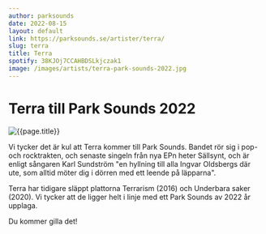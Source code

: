 ```yaml
---
author: parksounds
date: 2022-08-15
layout: default
link: https://parksounds.se/artister/terra/
slug: terra
title: Terra
spotify: 38KJOj7CCAHBDSLkjczak1
image: /images/artists/terra-park-sounds-2022.jpg
---
```


# Terra till Park Sounds 2022

![{{page.title}}]({{page.image}})

Vi tycker det är kul att Terra kommer till Park Sounds. Bandet rör sig i pop- och rocktrakten, och senaste singeln från nya EPn heter Sällsynt, och är enligt sångaren Karl Sundström "en hyllning till alla Ingvar Oldsbergs där ute, som alltid möter dig i dörren med ett leende på läpparna". 

Terra har tidigare släppt plattorna Terrarism (2016) och Underbara saker (2020). Vi tycker att de ligger helt i linje med ett Park Sounds av 2022 år upplaga. 

Du kommer gilla det!
